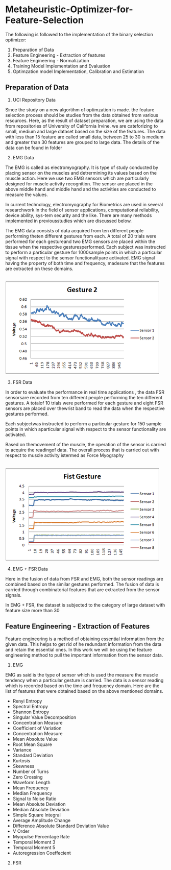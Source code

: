 # Metaheuristic-Optimizer-for-Feature-Selection

The following is followed to the implementation of the binary selection optimizer:
  1. Preparation of Data
  2. Feature Engineering -  Extraction of features 
  3. Feature Engineering -  Normalization
  4. Training Model Implementation and Evaluation
  5. Optimzation model Implementation, Calibration and Estimation
  
  
 ## Preparation of Data
 
 1. UCI Repository Data
 
 Since the study on a new algortihm of optimzation is made. the feature selection process should be studies from the data obtained from various resources. Here, as the result of dataset preparation, we are using the data from repositories of University of California Irvine. we are cateforizing to small, medium and large dataset based on the size of the features. The data with less than 15 feature are called small data, between 25 to 30 is medium and greater than 30 features are grouped to large data. The details of the data can be found in folder

2. EMG Data

The EMG is called as electromyography. It is type of study conducted by placing sensor on the muscles and detrermining its values based on the muscle action. Here we use two EMG sensors which are particularly designed for muscle activity recognition. The sensor are placed in the above middle hand and middle hand and the activities are conducted to measure the values. 

In current technology, electromyography for Biometrics are used in several researchwork in the field of sensor applications, computational reliability, device ability, sys-tem security and the like. There are many methods implemented in previousstudies which are discussed below.

The EMG data consists of data acquired from ten different people performing theten different gestures from each.  A total of 20 trials were performed for each gestureand  two  EMG  sensors  are  placed  within  the  tissue  when  the  respective  gesturesperformed.   Each  subject  was  instructed  to  perform  a  particular  gesture  for  1000sample points in which a particular signal with respect to the sensor functionalityare activated.  EMG signal having the property of both time and frequency, madesure that the features are extracted on these domains.

<br>
<img src="https://github.com/rahulmadanraju/Metaheuristic-Optimizer-for-Feature-Selection/blob/master/7.Images/Ges2.png" />
<br>


3. FSR Data

In order to evaluate the performance in real time applications , the data FSR sensorsare recorded from ten different people performing the ten different gestures.  A totalof 10 trials were performed for each gesture and eight FSR sensors are placed over thewrist band to read the data when the respective gestures performed. 

Each subjectwas  instructed  to  perform  a  particular  gesture  for  150  sample  points  in  which  aparticular signal with respect to the sensor functionality are activated.  

Based on themovement of the muscle, the operation of the sensor is carried to acquire the readingof data.  The overall process that is carried out with respect to muscle activity istermed  as  Force  Myography


<br>
<img src="https://github.com/rahulmadanraju/Metaheuristic-Optimizer-for-Feature-Selection/blob/master/7.Images/G4.png" />
<br>

4. EMG + FSR Data

Here in the fusion of data from FSR and EMG, both the sensor readings are combined based on the similar gestures performed. The fusion of data is carried through combinatorial features that are extracted from the sensor signals. 

In EMG + FSR, the dataset is subjected to the category of large dataset with feature size more than 30

## Feature Engineering - Extraction of Features

Feature engineering is a method of obtaining essential information from the given data. This helps to get rid of he redundant information from the data and retain the essential ones. In this work we will be using the feature engineering method to pull the important information from the sensor data.

1. EMG

EMG as said is the type of sensor which is used the measure the muscle tendency when a particular gesture is carried. The data is a sensor reading which is recorded based on the time and frequency domain. Here are the list of features that were obtained based on the above mentioned domains.

  - Renyi Entropy
  - Spectral Entropy
  - Shannon Entropy
  - Singular Value Decomposition
  - Concentration Measure
  - Coefficient of Variation
  - Concentration Measure
  - Mean Absolute Value
  - Root Mean Square
  - Variance
  - Standard Deviation
  - Kurtosis
  - Skewness
  - Number of Turns
  - Zero Crossing
  - Waveform Length
  - Mean Frequency
  - Median Frequency
  - Signal to Noise Ratio
  - Mean Absolute Deviation
  - Median Absolute Deviation
  - Simple Square Integral
  - Average Amplitude Change
  - Difference Absolute Standard Deviation Value
  - V Order
  - Myopulse Percentage Rate
  - Temporal Moment 3
  - Temporal Moment 5
  - Autoregression Coeffecient
  
2. FSR
